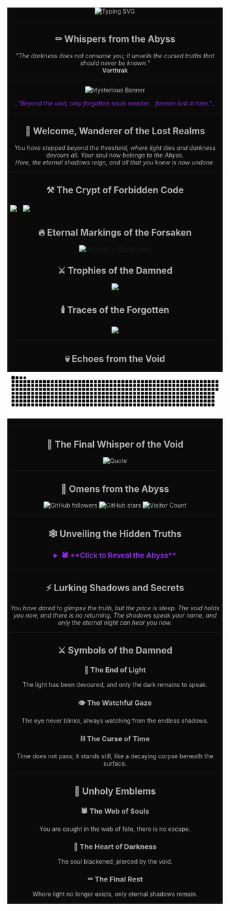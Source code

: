 <div align="center" style="background-color: #0a0a0a; color: #b3b3b3;">

![Typing SVG](https://readme-typing-svg.herokuapp.com?size=30&color=8A2BE2&center=true&vCenter=true&width=600&lines=Enter+the+Eternal+Void...;Where+Shadows+Whisper+Their+Secrets...;Embrace+the+Darkness+and+Unseen...;Let+the+Mysteries+Unfold...)



---

## ⚰️ **Whispers from the Abyss**

 _"The darkness does not consume you; it unveils the cursed truths that should never be known."_  
  **Vorthrak**

---

<img src="https://media3.giphy.com/media/pVGsAWjzvXcZW4ZBTE/giphy.webp" alt="Mysterious Banner" width="600px">

<p style="color: #8A2BE2; font-style: italic;">_"Beyond the void, only forgotten souls wander... forever lost in time."_</p>

---

## 🦇 **Welcome, Wanderer of the Lost Realms**

 _You have stepped beyond the threshold, where light dies and darkness devours all. Your soul now belongs to the Abyss._  
 _Here, the eternal shadows reign, and all that you knew is now undone._

---

## ⚒️ **The Crypt of Forbidden Code**

| <a href="https://github.com/anuraghazra/github-readme-stats"><img src="https://github-readme-stats.vercel.app/api?username=vorthrak&show_icons=true&include_all_commits=true&theme=dark&hide_border=true&bg_color=0a0a0a&text_color=8A2BE2" /></a> | <a href="https://github.com/anuraghazra/github-readme-stats"><img src="https://github-readme-stats.vercel.app/api/top-langs/?username=vorthrak&layout=compact&theme=dark&hide_border=true&bg_color=0a0a0a&text_color=8A2BE2" /></a> |
| ------------- | ------------- |

## 🔥 **Eternal Markings of the Forsaken**

<a href="https://github.com/DenverCoder1/github-readme-streak-stats">
  <img src="https://github-readme-streak-stats.herokuapp.com/?user=vorthrak&theme=dark&hide_border=true&background=0a0a0a&text_color=8A2BE2&border=8A2BE2" alt="Vorthrak's Streak Stats" />
</a>

## ⚔️ **Trophies of the Damned**

<a href="https://github.com/ryo-ma/github-profile-trophy">
  <img src="https://github-profile-trophy.vercel.app/?username=vorthrak&theme=dracula&no-frame=true&column=4&background=0a0a0a&color=8A2BE2" />
</a>

## 🕯️ **Traces of the Forgotten**

<a href="https://github.com/Ashutosh00710/github-readme-activity-graph">
  <img src="https://github-readme-activity-graph.vercel.app/graph?username=vorthrak&theme=dracula&hide_border=true&bg_color=0a0a0a&text_color=8A2BE2" />
</a>

---

## 💀 **Echoes from the Void**  
![Snake animation](https://github.com/vorthrak/vorthrak/blob/main/snake.svg)

---

## 📜 **The Final Whisper of the Void**

![Quote](https://quotes-github-readme.vercel.app/api?type=horizontal&theme=dark)

---

## 📢 **Omens from the Abyss**

![GitHub followers](https://img.shields.io/github/followers/vorthrak?style=flat-square&color=8A2BE2)
![GitHub stars](https://img.shields.io/github/stars/vorthrak?style=flat-square&color=8A2BE2)
![Visitor Count](https://komarev.com/ghpvc/?username=vorthrak&color=0a0a0a&style=flat-square)

---

## 🕸️ **Unveiling the Hidden Truths**

<details>
  <summary style="color: #8A2BE2; font-weight: bold; font-size: 1.2em;">🕷️ **Click to Reveal the Abyss**</summary>
  <p style="color: #8A2BE2; font-style: italic;">🕯️ **The void watches... Your every move, every whisper, is consumed by it. No one escapes the gaze of the dark.**</p>
</details>

---

## ⚡ **Lurking Shadows and Secrets**

_You have dared to glimpse the truth, but the price is steep. The void holds you now, and there is no returning. The shadows speak your name, and only the eternal night can hear you now._

---

## ⚔️ **Symbols of the Damned**

### **🔪 The End of Light**
The light has been devoured, and only the dark remains to speak.

### **👁️ The Watchful Gaze**
The eye never blinks, always watching from the endless shadows.

### **⛓️ The Curse of Time**
Time does not pass; it stands still, like a decaying corpse beneath the surface.

---

## 🦇 **Unholy Emblems**

### **🕷️ The Web of Souls**
You are caught in the web of fate, there is no escape.

### **🖤 The Heart of Darkness**
The soul blackened, pierced by the void.

### **⚰️ The Final Rest**
Where light no longer exists, only eternal shadows remain.

---

</div>
